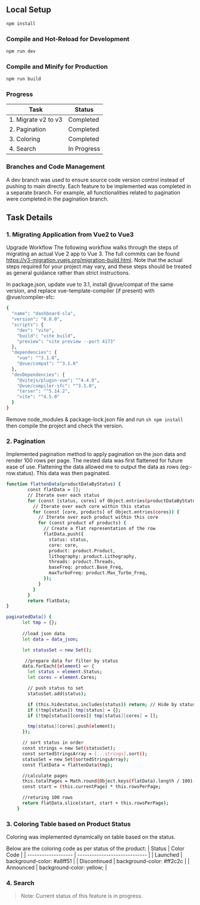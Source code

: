 ## Local Setup

```sh
npm install
```

### Compile and Hot-Reload for Development

```sh
npm run dev
```

### Compile and Minify for Production

```sh
npm run build
```

### Progress
| Task                | Status        |
| ------------------- | ------------- |
| 1. Migrate v2 to v3 | Completed     |
| 2. Pagination       | Completed     |
| 3. Coloring         | Completed     |
| 4. Search           | In Progress   |

### Branches and Code Management

A dev branch was used to ensure source code version control instead of pushing to main directly. Each feature to be implemented was completed in a separate branch. For example, all functionalities related to pagination were completed in the pagination branch.

## Task Details
### 1. Migrating Application from Vue2 to Vue3

Upgrade Workflow
The following workflow walks through the steps of migrating an actual Vue 2 app to Vue 3. 
The full commits can be found https://v3-migration.vuejs.org/migration-build.html.
Note that the actual steps required for your project may vary, and these steps
should be treated as general guidance rather than strict instructions.

In package.json, update vue to 3.1, install @vue/compat of the same version,
and replace vue-template-compiler (if present) with @vue/compiler-sfc:

```sh
{
  "name": "dashboard-sla",
  "version": "0.0.0",
  "scripts": {
    "dev": "vite",
    "build": "vite build",
    "preview": "vite preview --port 4173"
  },
  "dependencies": {
    "vue": "^3.1.0",
    "@vue/compat": "^3.1.0"
  },
  "devDependencies": {
    "@vitejs/plugin-vue": "^4.4.0",
    "@vue/compiler-sfc": "^3.1.0",
    "terser": "^5.14.2",
    "vite": "^4.5.0"
  }
}
```

Remove node_modules & package-lock.json file and run ```sh npm install ``` then compile the project and check the version.

### 2. Pagination
Implemented pagination method to apply pagination on the json data and render 100 rows per page. The nested data was first flattened for future ease of use. Flattening the data allowed me to output the data as rows (eg:- row.status). This data was then paginated. 

```sh
function flattenData(productDataByStatus) {
        const flatData = [];
        // Iterate over each status
        for (const [status, cores] of Object.entries(productDataByStatus)) {
          // Iterate over each core within this status
          for (const [core, products] of Object.entries(cores)) {
            // Iterate over each product within this core
            for (const product of products) {
              // Create a flat representation of the row
              flatData.push({
                status: status,
                core: core,
                product: product.Product,
                lithography: product.Lithography,
                threads: product.Threads,
                baseFreq: product.Base_Freq,
                maxTurboFreq: product.Max_Turbo_Freq,
              });
            }
          }
        }
        return flatData;
}
```

```sh
paginatedData() {
      let tmp = {};
    
      //load json data  
      let data = data_json;

      let statusSet = new Set();

       //prepare data for filter by status 
      data.forEach((element) => {
        let status = element.Status;
        let cores = element.Cores;

        // push status to set
        statusSet.add(status);

        if (this.hidestatus.includes(status)) return; // Hide by status
        if (!tmp[status]) tmp[status] = {};
        if (!tmp[status][cores]) tmp[status][cores] = [];

        tmp[status][cores].push(element);
      });

      // sort status in order
      const strings = new Set(statusSet);
      const sortedStringsArray = [...strings].sort();
      statusSet = new Set(sortedStringsArray);
      const flatData = flattenData(tmp);

      //calculate pages 
      this.totalPages = Math.round(Object.keys(flatData).length / 100);
      const start = (this.currentPage) * this.rowsPerPage;

      //returing 100 rows
      return flatData.slice(start, start + this.rowsPerPage);
    }
```

### 3. Coloring Table based on Product Status
Coloring was implemented dynamically on table based on the status.

Below are the coloring code as per status of the product:
| Status                | Color Code                    |
| -------------------   | ----------------------------- |
| Launched              | background-color: #a8ff51     |
| Discontinued          | background-color: #ff2c2c     |
| Announced             | background-color: yellow;     |

### 4. Search
> Note: Current status of this feature is in progress.

